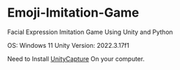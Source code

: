 # Emoji-Imitation-Game
Facial Expression Imitation Game Using Unity and Python

OS: Windows 11
Unity Version: 2022.3.17f1

Need to Install [UnityCapture](https://github.com/schellingb/UnityCapture) On your computer.
